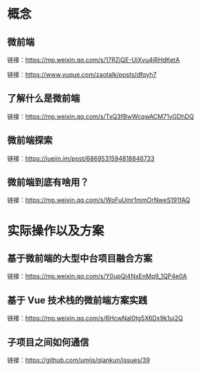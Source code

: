 # 概念

## 微前端

链接：https://mp.weixin.qq.com/s/17RZjQE-UiXvu4jRHdKetA

链接：https://www.yuque.com/zaotalk/posts/dfqyh7

## 了解什么是微前端

链接：https://mp.weixin.qq.com/s/TxQ3fBwWcqwACM71vGDhDQ

## 微前端探索

链接：https://juejin.im/post/6869531594818846733

## 微前端到底有啥用？

链接：https://mp.weixin.qq.com/s/WoFuUmr1mmOrNweS191fAQ

# 实际操作以及方案

## 基于微前端的大型中台项目融合方案

链接：https://mp.weixin.qq.com/s/Y0upQi4NxEnMq9_1QP4e0A

## 基于 Vue 技术栈的微前端方案实践

链接：https://mp.weixin.qq.com/s/6HcwNal0tg5X6Dx9k1ui2Q

## 子项目之间如何通信

链接：https://github.com/umijs/qiankun/issues/39

